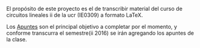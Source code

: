 El propósito de este proyecto es el de transcribir material del curso de
circuitos lineales ii de la ucr (IE0309) a formato LaTeX.

Los [Apuntes](#apuntes) son el principal objetivo a completar por el momento, y
conforme transcurra el semestre(ii 2016) se irán agregando los apuntes de la
clase.
